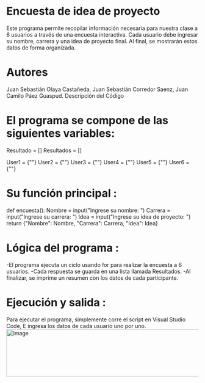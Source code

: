 # Encuesta de idea de proyecto
Este programa permite recopilar información necesaria para nuestra clase a 6 usuarios a través de una encuesta interactiva. Cada usuario debe ingresar su nombre, carrera y una idea de proyecto final. Al final, se mostrarán estos datos de forma organizada.
# Autores
Juan Sebastián Olaya Castañeda,
Juan Sebastián Corredor Saenz,
Juan Camilo Páez Guaspud.
Descripción del Código

# El programa se compone de las siguientes variables:
Resultado = []
Resultados = []

User1 = {""}
User2 = {""}
User3 = {""}
User4 = {""}
User5 = {""}
User6 = {""}
# Su función principal :
def encuesta():
    Nombre = input("Ingrese su nombre: ")
    Carrera = input("Ingrese su carrera: ")
    Idea = input("Ingrese su idea de proyecto: ")
    return {"Nombre": Nombre, "Carrera": Carrera, "Idea": Idea}
# Lógica del programa :
-El programa ejecuta un ciclo usando for para realizar la encuesta a 6 usuarios.
-Cada respuesta se guarda en una lista llamada Resultados.
-Al finalizar, se imprime un resumen con los datos de cada participante.
# Ejecución y salida :
Para ejecutar el programa, simplemente corre el script en Visual Studio Code, E ingresa los datos de cada usuario uno por uno.
<img width="523" height="124" alt="image" src="https://github.com/user-attachments/assets/e9f22e21-3f1e-4250-9317-3a8c4f1d27bf" />
